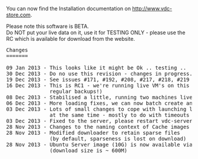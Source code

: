 You can now find the Installation documentation on <a href="http://www.vdc-store.com">http://www.vdc-store.com</a>.

Please note this software is BETA.<br/>
Do NOT put your live data on it, use it for TESTING ONLY - please use the RC which is
available for download from the website.

<pre>
Changes
=======

09 Jan 2013 - This looks like it might be Ok .. testing ..
30 Dec 2013 - Do no use this revision - changes in progress.
19 Dec 2013 - See issues #171, #192, #208, #217, #218, #219
16 Dec 2013 - This is RC1 - we're running live VM's on this (although taking 
              regular backups!)
08 Dec 2013 - Stabilised a little, running two machines live on this version
06 Dec 2013 - More loading fixes, we can now batch create and migrate 40 vm's
03 Dec 2013 - Lots of small changes to cope with launching lots of VM's
              at the same time - mostly to do with timeouts and locks
03 Dec 2013 - Fixed to the server, please restart vdc-server after downloading!
28 Nov 2013 - Changes to the naming context of Cache images
28 Nov 2013 - Modified downloader to retain sparse files
              (by default, sparseness is lost on download)
28 Nov 2013 - Ubuntu Server image (10G) is now available via Marketplace
              (download size is ~ 600M)

</pre>
